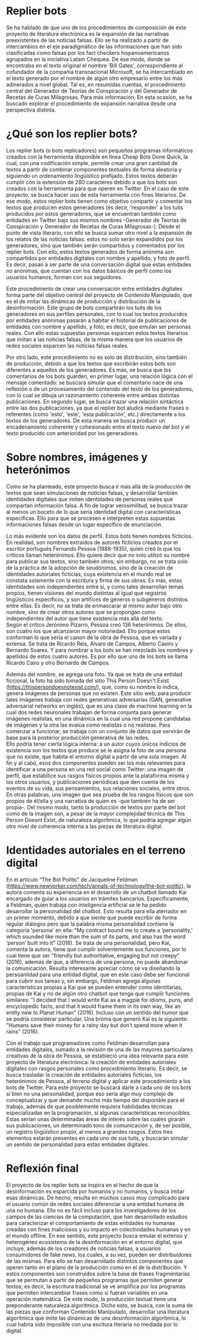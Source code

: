# Replier bots

Se ha hablado de que uno de los procedimientos de composición de este proyecto de literatura electrónica es la expansión de las narrativas preexistentes de las noticias falsas. Ello se ha realizado a partir de intercambios en el eje paradigmático de las informaciones que han sido clasificadas como falsas por los fact checkers hispanoamericanos agrupados en la iniciativa Latam Chequea. De ese modo, donde se encontraba en el texto original el nombre 'Bill Gates', correspondiente al cofundador de la compañía transnacional Microsoft, se ha intercambiado en el texto generado por el nombre de algún otro empresario entre los más adinerados a nivel global. Tal es, en resumidas cuentas, el procedimiento central del Generador de Teorías de Conspiración y del Generador de Recetas de Curas Milagrosas. Para más información, En esta ocasión, se ha buscado explorar el procedimiento de expansión narrativa desde una perspectiva distinta.

# ¿Qué son los replier bots?

Los replier bots (o bots replicadores) son pequeños programas informáticos creados con la herramienta disponible en línea Cheap Bots Done Quick, la cual, con una codificación simple, permite crear una gran cantidad de textos a partir de combinar componentes textuales de forma aleatoria y siguiendo un ordenamiento lingüístico  prefijado. Estos textos deberán cumplir con la extensión de 280 caracteres debido a que los bots son creados con la herramienta para que operen en Twitter. En el caso de este proyecto, se busca hacer uso de esta herramienta con fines literarios. De ese modo, estos replier bots tienen como objetivo compartir y comentar los textos que producen estos generadores (es decir, 'responder' a los tuits producidos por estos generadores, que se encuentran también como entidades en Twitter bajo sus mismos nombres -Generador de Teorías de Conspiración y Generador de Recetas de Curas Milagrosas-). Desde el punto de vista literario, con ello se busca sumar otro nivel a la expansión de los relatos de las noticias falsas: estos no solo serán expandidos por los generadores, sino que también serán compartidos y comentados por los replier bots. Con ello, estos textos generados de forma anónima son compartidos por entidades digitales con nombre y apellido, y foto de perfil. Es decir, pasan a ser parte de una conversación digital que estas entidades no anónimas, que cuentan con los datos básicos de perfil como los usuarios humanos, forman con sus seguidores.

Este procedimiento de crear una conversación entre entidades digitales forma parte del objetivo central del proyecto de Contenido Manipulado, que es el de imitar las dinámicas de producción y distribución de la desinformación. Este grupo de bots compartirán los tuits de los generadores en sus perfiles personales, con lo cual los textos producidos por entidades anónimas pasarán a habitar el historial de publicaciones de entidades con nombre y apellido, y foto; es decir, que emulan ser personas reales. Con ello estas supuestas personas esparcen estos textos literarios que imitan a las noticias falsas, de la misma manera que los usuarios de redes sociales esparcen las noticias falsas reales. 

Por otro lado, este procedimiento no es solo de distribución, sino también de producción, debido a que los textos que escribirán estos bots son diferentes a aquellos de los generadores. Es más, se busca que los comentarios de los bots guarden, en primer lugar, una relación lógica con el mensaje comentado: se buscará simular que el comentario nace de una reflexión o de un procesamiento del contenido del texto de los generadores, con lo cual se dibuja un razonamiento coherente entre ambas distintas publicaciones. En segundo lugar, se busca trazar una relación sintáctica entre las dos publicaciones, ya que el replier bot aludirá mediante frases o referentes (como 'esto', 'este', 'esta publicación', etc.) directamente a los textos de los generadores. De esta manera se busca producir un encadenamiento coherente y cohesionado entre el texto nuevo del bot y el texto producido con anterioridad por los generadores.  

# Sobre nombres, imágenes y heterónimos

Como se ha planteado, este proyecto busca ir más allá de la producción de textos que sean simulaciones de noticias falsas, y desarrollar también identidades digitales que imiten identidades de personas reales que compartan información falsa. A fin de lograr verosimilitud, se busca trazar al menos un boceto de lo que sería identidad digital con características específicas. Ello para que se procesen e interpreten estas supuestas informaciones falsas desde un lugar específico de enunciación.

Lo más evidente son los datos de perfil. Estos bots tienen nombres ficticios. En realidad, son nombres extraídos de autores ficticios creados por el escritor portugués Fernando Pessoa (1888-1935), quien creó lo que los críticos llaman heterónimos. Ello quiere decir que no solo utilizó su nombre para publicar sus textos, sino también otros; sin embargo, no se trata solo de la práctica de la adopción de seudónimos, sino de la creación de identidades autoriales ficticias, cuya existencia en el mundo real se constata solamente con la escritura y firma de sus obras. Es más, estas identidades son independientes entre sí, y como tales desarrollan temas propios, tienen visiones del mundo distintas al igual que registros lingüísticos específicos, y son artífices de géneros o subgéneros distintos entre ellas. Es decir, no se trata de enmascarar al mismo autor bajo otro nombre, sino de crear otros autores que se propongan como independientes del autor que tiene existencia más allá del texto.      
Según el crítico Jerónimo Pizarro, Pessoa creó 136 heterónimos. De ellos, son cuatro los que alcanzaron mayor notoriedad. Ello porque estos conforman lo que sería el canon de la obra de Pessoa, que es variada y extensa. Se trata de Ricardo Reis, Alvaro de Campos, Alberto Caeiro y Bernardo Soares. Y para nombrar a los bots se han mezclado los nombres y apellidos de estos cuatro autores. Es por ello que uno de los bots se llama Ricardo Cairo y otro Bernardo de Campos. 

Además del nombre, se agrega una foto. Ya que se trata de una entidad ficcional, la foto ha sido tomada del sitio This Person Doesn't Exist (https://thispersondoesnotexist.com/), que, como su nombre lo indica, genera imágenes de personas que no existen. Este sitio web, para producir tales imágenes trabaja con redes generativas adversarias (GAN, generative adversarial networks en inglés), que es una clase de machine learning en la cual dos redes neuronales trabajan de forma conjunta para generar imágenes realistas, en una dinámica en la cual una red propone candidatas de imágenes y la otra las evalúa como realistas o no realistas. Para comenzar a funcionar, se trabaja con un conjunto de datos que servirán de base para la posterior producción generativa de las redes.  
Ello podría tener cierta lógica interna: a un autor cuyos únicos indicios de existencia son los textos que produce se le asigna la foto de una persona que no existe, que habita el entorno digital a partir de una sola imagen. Al fin y al cabo, esos dos componentes pueden ser los más relevantes para identificar a una persona en una red social como Twitter: una imagen de perfil, que estabilice sus rasgos físicos propios ante la plataforma misma y los otros usuarios, y publicaciones periódicas que den cuenta de los eventos de su vida, sus pensamientos, sus relaciones sociales, entre otros. En otras palabras, una imagen que sea prueba de los rasgos físicos que son propios de él/ella y una narrativa de quien es -que también ha de ser propia-. Del mismo modo, tanto la producción de textos por parte del bot como de la imagen son, a pesar de la mayor complejidad técnica de This Person Doesnt Exist, de naturaleza algorítmica, lo que podria agregar algún otro nivel de coherencia interna a las piezas de literatura digital.       

# Identidades autoriales en el terreno digital

En el artículo “The Bot Politic” de Jacqueline Feldman (https://www.newyorker.com/tech/annals-of-technology/the-bot-politic), la autora comenta su experiencia en el desarrollo de un chatbot llamado Kai encargado de guiar a los usuarios en trámites bancarios. Específicamente, a Feldman, quien trabaja con inteligencia artificial se le ha pedido desarrollar la personalidad del chatbot. Esto resulta para ella aterrador en un primer momento, debido a que siente que puede escribir de forma regular diálogos pero que la palabra misma personalidad contiene la categoría 'persona' en ella: "My contract bound me to create a ‘personality,’ which sounded like more than the sum of its parts, and also has the word ‘person’ built into it" (2016). Se trata de una personalidad, pero Kai, comenta la autora, tiene que cumplir solventemente sus funciones, por lo cual tiene que ser "friendly but authoritative, engaging but not creepy" (2016), además de que, a diferencia de una persona, no puede abandonar la comunicación. Resulta interesante apreciar cómo se va diseñando la persoanlidad para una entidad digital, que en este caso debe ser funcional para cubrir sus tareas y, sin embargo, Feldman agrega algunas características propias a Kai que se pueden entender como identitarias, propias de Kai y no de algún otro chatbot que tenga que cumplir funciones similares: "I decided that I would write Kai as a magpie for idioms, puns, and encyclopedic facts, and that it would frame them in its own way, like an entity new to Planet Human" (2016). Incluso con un sentido del humor que se podría considerar particular. Una broma que generó Kai es la siguiente: "Humans save their money for a rainy day but don’t spend more when it rains" (2016).

Con el trabajo que programadores como Feldman desarrollan para entidades digitales, sumado a la revisión de una de las mayores particulares creativas de la obra de Pessoa, se estableció una idea relevante para este proyecto de literatura electrónica: la creación de entidades autoriales digitales con rasgos personales como procedimiento literario. Es decir, se busca trasladar la creación de entidades autoriales ficticias, los heterónimos de Pessoa, al terreno digital y aplicar este procedimiento a los bots de Twitter. Para este proyecto se buscará darle a cada uno de los bots si bien no una personalidad, porque eso sería algo muy complejo de conceptualizar y que demande mucho más tiempo del disponible para el trabajo, además de que posiblemente requiera habilidades técnicas especializadas en la programación, sí algunas características reconocibles. Estas serían unas determinadas áreas de interés sobre las cuales girarán sus publicaciones, un determinado tono de comunicación y, de ser posible, un registro lingüístico propio, al menos a grandes rasgos. Estos tres elementos estarán presentes en cada uno de sus tuits, y buscarán simular un sentido de personalidad para estas entidades digitales.  

# Reflexión final

El proyecto de los replier bots se inspira en el hecho de que la desinformación es esparcida por humanos y no humanos, y busca imitar esas dinámicas. De hecho, resulta en muchos casos muy complicado para el usuario común de redes sociales diferenciar a una entidad humana de una no humana. Ello no es fácil incluso para los investigadores de los campos de las ciencias de la computación, que han desarrollado estudios para caracterizar el comportamiento de estas entidades no humanas creadas con fines maliciosos y su impacto en colectividades humanas y en el mundo offline. 
En ese sentido, este proyecto busca emular el extenso y heterogéneo ecosistema de la desinformación en el entorno digital, que incluye, además de los creadores de noticias falsas, a usuarios consumidores de fake news, los cuales, a su vez, pueden ser distribuidores de las mismas. Para ello se han desarrollado distintos componentes que operen tanto en el plano de la producción como en el de la distribución. Y estos componentes son construidos sobre la base de frases fragmentarias que se permutan a partir de pequeños programas que permiten generar textos; es decir, la escritura tradicional se ve amplifica por los programas que permiten intercambiar frases como si fueran variables en una operación matemática. De este modo, la producción textual tiene una preponderante naturaleza algorítmica. Dicho esto, se busca, con la suma de las piezas que conforman Contenido Manipulado, desarrollar una literatura algorítmica que imite las dinámicas de una desinformación algorítmica, lo cual habría sido imposible con una escitura literaria no mediada por lo digital.
